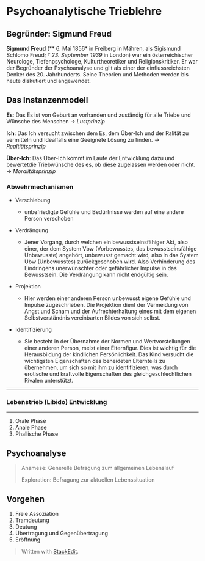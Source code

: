 # Psychoanalytische Trieblehre

## Begründer: Sigmund Freud
**Sigmund Freud** (** 6. Mai 1856* in Freiberg in Mähren, als Sigismund Schlomo Freud; *† 23. September 1939* in London) war ein österreichischer Neurologe, Tiefenpsychologe, Kulturtheoretiker und Religionskritiker. Er war der Begründer der Psychoanalyse und gilt als einer der einflussreichsten Denker des 20. Jahrhunderts. Seine Theorien und Methoden werden bis heute diskutiert und angewendet.


## Das Instanzenmodell

**Es**: Das Es ist von Geburt an vorhanden und zuständig für alle 	Triebe und Wünsche des Menschen 
*-> Lustprinzip*

**Ich**: Das Ich versucht zwischen dem Es, dem Über-Ich und der Ralität zu vermitteln und Idealfalls eine Geeignete Lösung zu finden.
*-> Realtiätsprinzip*

**Über-Ich**: Das Über-Ich kommt im Laufe der Entwicklung dazu und bewertetdie Triebwünsche des es, ob diese zugelassen werden oder nicht.
*-> Moralitätsprinzip*


### Abwehrmechanismen

* Verschiebung
	* unbefriedigte Gefühle und Bedürfnisse werden auf eine andere Person verschoben

* Verdrängung 
	* Jener Vorgang, durch welchen ein bewusstseinsfähiger Akt, also einer, der dem System Vbw (Vorbewusstes, das bewusstseinsfähige Unbewusste) angehört, unbewusst gemacht wird, also in das System Ubw (Unbewusstes) zurückgeschoben wird. Also Verhinderung des Eindringens unerwünschter oder gefährlicher Impulse in das Bewusstsein. Die Verdrängung kann nicht endgültig sein.

* Projektion 
	* Hier werden einer anderen Person unbewusst eigene Gefühle und Impulse zugeschrieben. Die Projektion dient der Vermeidung von Angst und Scham und der Aufrechterhaltung eines mit dem eigenen Selbstverständnis vereinbarten Bildes von sich selbst.  


* Identifizierung 
	* Sie besteht in der Übernahme der Normen und Wertvorstellungen einer anderen Person, meist einer Elternfigur. Dies ist wichtig für die Herausbildung der kindlichen Persönlichkeit. Das Kind versucht die wichtigsten Eigenschaften des beneideten Elternteils zu übernehmen, um sich so mit ihm zu identifizieren, was durch erotische und kraftvolle Eigenschaften des gleichgeschlechtlichen Rivalen unterstützt.

-------------------------------------
### Lebenstrieb (Libido) Entwicklung
-------------------------------------
1. Orale Phase
2. Anale Phase 
3. Phallische Phase


## Psychoanalyse

> Anamese: Generelle Befragung zum allgemeinen Lebenslauf
> 
> Exploration: Befragung zur aktuellen Lebenssituation

Vorgehen
------------------------------------
1. Freie Assoziation
2. Tramdeutung
3. Deutung
4. Übertragung und Gegenübertragung
5. Eröffnung







> Written with [StackEdit](https://stackedit.io/).
